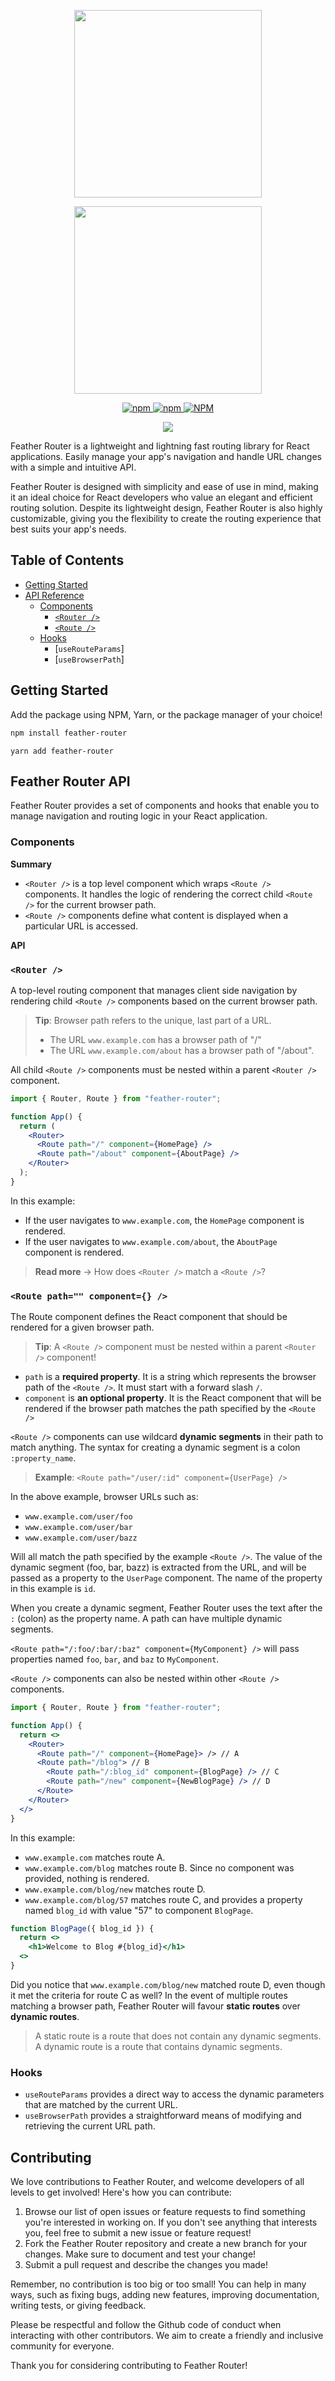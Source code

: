 <!-- Feather Router LOGO -->
<p align="center">
  <img width="300" draggable="false" src="https://raw.githubusercontent.com/bluelapras/feather-router/main/static/dark-mode/feather-router-logo.png#gh-dark-mode-only" />
</p>

<p align="center">
  <img width="300" draggable="false" src="https://raw.githubusercontent.com/bluelapras/feather-router/main/static/light-mode/feather-router-logo.png#gh-light-mode-only" />
</p>

<!-- Feather Router Badges -->
<p align="center">
  <a href="https://www.npmjs.com/package/feather-router">
    <img alt="npm" src="https://img.shields.io/npm/dw/feather-router?style=for-the-badge">
  </a>
  <a href="https://www.npmjs.com/package/feather-router">
    <img alt="npm" src="https://img.shields.io/npm/v/feather-router?style=for-the-badge">
  </a>
  <a href="https://www.npmjs.com/package/feather-router">
    <img alt="NPM" src="https://img.shields.io/npm/l/feather-router?style=for-the-badge">
  </a>
</p>

<!-- Feather Router Hero Example -->
<div align="center">
  <img src="https://raw.githubusercontent.com/bluelapras/feather-router/main/static/feather-hero-example.png" />
</div>

<!-- Feather Router Description -->

Feather Router is a lightweight and lightning fast routing library for React applications. Easily manage your app's navigation and handle URL changes with a simple and intuitive API.

Feather Router is designed with simplicity and ease of use in mind, making it an ideal choice for React developers who value an elegant and efficient routing solution. Despite its lightweight design, Feather Router is also highly customizable, giving you the flexibility to create the routing experience that best suits your app's needs.

## Table of Contents

- [Getting Started](#getting-started)
- [API Reference](#feather-router-api)
  - [Components](#components)
    - [`<Router />`](#router)
    - [`<Route />`](#route-path-component)
  - [Hooks](#hooks)
    - [`useRouteParams`]
    - [`useBrowserPath`]

## Getting Started

Add the package using NPM, Yarn, or the package manager of your choice!

```bash
npm install feather-router
```

```
yarn add feather-router
```

## Feather Router API

Feather Router provides a set of components and hooks that enable you to manage navigation and routing logic in your React application.

### Components

**Summary**

- `<Router />` is a top level component which wraps `<Route />` components. It handles the logic of rendering the correct child `<Route />` for the current browser path.
- `<Route />` components define what content is displayed when a particular URL is accessed.

**API**

### `<Router />`

A top-level routing component that manages client side navigation by rendering child `<Route />` components based on the current browser path.

> **Tip**: Browser path refers to the unique, last part of a URL.
>
> - The URL `www.example.com` has a browser path of "/"
> - The URL `www.example.com/about` has a browser path of "/about".

All child `<Route />` components must be nested within a parent `<Router />` component.

```jsx
import { Router, Route } from "feather-router";

function App() {
  return (
    <Router>
      <Route path="/" component={HomePage} />
      <Route path="/about" component={AboutPage} />
    </Router>
  );
}
```

In this example:

- If the user navigates to `www.example.com`, the `HomePage` component is rendered.
- If the user navigates to `www.example.com/about`, the `AboutPage` component is rendered.

> **Read more** → How does `<Router />` match a `<Route />`?

### `<Route path="" component={} />`

The Route component defines the React component that should be rendered for a given browser path.

> **Tip**: A `<Route />` component must be nested within a parent `<Router />` component!

- `path` is a **required property**. It is a string which represents the browser path of the `<Route />`. It must start with a forward slash `/`.
- `component` is **an optional property**. It is the React component that will be rendered if the browser path matches the path specified by the `<Route />`

`<Route />` components can use wildcard **dynamic segments** in their path to match anything. The syntax for creating a dynamic segment is a colon `:property_name`.

> **Example**: `<Route path="/user/:id" component={UserPage} />`

In the above example, browser URLs such as:

- `www.example.com/user/foo`
- `www.example.com/user/bar`
- `www.example.com/user/bazz`

Will all match the path specified by the example `<Route />`. The value of the dynamic segment (foo, bar, bazz) is extracted from the URL, and will be passed as a property to the `UserPage` component. The name of the property in this example is `id`.

When you create a dynamic segment, Feather Router uses the text after the `:` (colon) as the property name. A path can have multiple dynamic segments.

`<Route path="/:foo/:bar/:baz" component={MyComponent} />` will pass properties named `foo`, `bar`, and `baz` to `MyComponent`.

`<Route />` components can also be nested within other `<Route />` components.

```jsx
import { Router, Route } from "feather-router";

function App() {
  return <>
    <Router>
      <Route path="/" component={HomePage}> /> // A
      <Route path="/blog"> // B
        <Route path="/:blog_id" component={BlogPage} /> // C
        <Route path="/new" component={NewBlogPage} /> // D
      </Route>
    </Router>
  </>
}
```

In this example:

- `www.example.com` matches route A.
- `www.example.com/blog` matches route B. Since no component was provided, nothing is rendered.
- `www.example.com/blog/new` matches route D.
- `www.example.com/blog/57` matches route C, and provides a property named `blog_id` with value "57" to component `BlogPage`.

```jsx
function BlogPage({ blog_id }) {
  return <>
    <h1>Welcome to Blog #{blog_id}</h1>
  <>
}
```

Did you notice that `www.example.com/blog/new` matched route D, even though it met the criteria for route C as well? In the event of multiple routes matching a browser path, Feather Router will favour **static routes** over **dynamic routes**.

> A static route is a route that does not contain any dynamic segments. A dynamic route is a route that contains dynamic segments.

### Hooks

- `useRouteParams` provides a direct way to access the dynamic parameters that are matched by the current URL.
- `useBrowserPath` provides a straightforward means of modifying and retrieving the current URL path.

## Contributing

We love contributions to Feather Router, and welcome developers of all levels to get involved! Here's how you can contribute:

1. Browse our list of open issues or feature requests to find something you're interested in working on. If you don't see anything
   that interests you, feel free to submit a new issue or feature request!
2. Fork the Feather Router repository and create a new branch for your changes. Make sure to document and test your change!
3. Submit a pull request and describe the changes you made!

Remember, no contribution is too big or too small! You can help in many ways, such as fixing bugs, adding new features, improving documentation, writing tests, or giving feedback.

Please be respectful and follow the Github code of conduct when interacting with other contributors. We aim to create a friendly and inclusive community for everyone.

Thank you for considering contributing to Feather Router!
